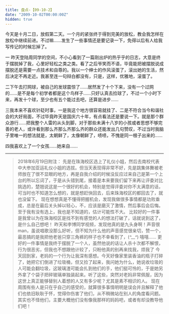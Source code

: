 ```yaml
---
title: 盘点-【09-10-2】
date: "2009-10-02T00:00:00Z"
hidden: true
---
```

今天是十月二日，放假第二天。一个月的紧张终于得到完美的放松，教会我怎样在放松中继续前进。不过嘛……发生了一些事情还是要记录一下，免得以后有人给我写传记的时候忘掉了。
       
一 昨天登陆周同学的空间，不小心看到了一篇刚出炉的热乎乎的日志，大意是终于摆脱掉了我，心里好轻松之类之类。看了之后爷笑而不语，毕竟能把被摆脱说成摆脱还是需要一点技术和自尊的。我以一个绅士的作风滚蛋了，滚出她的生活，然后决定不再走近。我甚至连一句辩白都没有，只是，这样，优雅地，滚蛋了。
       
二下午去打网球，被自己的发球震惊了……居然发了十个下来，没有一个过网的……是不是每个初学者都是这个鸟样子……只好认真去捡球了，不过一个小时下来，再发十个球，至少也有五个能过去吧，还算是进步……
       
三我本来不喜欢针砭时事，一是我这个地方很容易就挂了、二是不符合当今和谐社会的大好局面，不过毕竟昨天是国庆六十年，有点看法还是要说一下。就是那个群众游行……把我整个人雷的从头到脚，对于那些未满十八岁的小孩或者思想不够完善的老人，或许看到那么齐那么齐那么齐的群众还能发出几句赞叹，不过当时我脑子里唯一的想法就是，太朝鲜了，太像朝鲜了，啧啧，不愧是同一根子出来的……
      
四我喜欢上了一个女孩……她来自……

---

> 2018年6月19日附注：
> 先是在珠海校区选上了礼仪小姐，然后去南校代表中大参加亚运礼仪小姐的选拔。但当天表现得非常不好，先是跳集体舞被老师放在了很不显眼的地方，再是自我介绍的时候没反应过来自己是第一个上台的所以忘词了，于是从头错到尾，接着是本来要我们留下来再让评委对比挑选的，楚翘说这是一个很好的机会，特别是觉得评委对你不太满意的话，可当时也不知道怎么想的，就是想赶快回去，后来珠海校区的都回去了，就也没留下。
> 现在想想真是不懂得把握机会，发现我做很多事情都是功败垂成，总是在最后关头掉以轻心，不，应该是磨灭了激情，然后事后会后悔。至于我有没有选上，我也是不知道的，估计可能性不大。
> 比较好的一件事是我曾以为在珠海校区是找不到有感觉的人的想法打破了，话就说到这了，是什么自己想吧！
> 昨天和李博同学视频，发现他真的是九头身啊！声音很man，虽说唱歌没那么好听，但不知为什么他的声音感觉很亲切，赞一个，最恶搞的是我把他老爸只穿三角裤的样子也不幸看到了，(*^__^*) 嘻嘻……
> 更好的一件事情是我终于摆脱了一个人，虽然他说的话让人杀十次都不解恨，行为很恶劣，但我也不想跟他计较了，只盼他真的别再来找我，烦我了
> 今天回到家，老妈的一个行为让我深有感想。今天好像家里装香油的瓶子打碎了，她把它们倒进了垃圾桶，但又捡了起来，我问她为什么，她说收垃圾的人可能会翻垃圾，这玻璃渣可能会扎到他们的手，他们挺可怜的，于是她另外拿了个袋子把碎玻璃单独装起来。听了这些，突然对老妈非常佩服，因为这世上真正能够替别人着想的人又有多少呢？尤其是素不相识的人。
> 现在周围有些人是只在乎自己的感受的，就算很多事情明明是误会并且解释了他们也依旧耿耿于怀，觉得你伤害了他们，从不稍微站在别人的角度看问题。其实也不怪他们，主要大概他们没有像我那样的妈妈吧，或者有却没教导他们吧！
